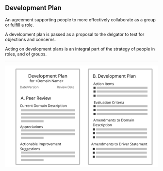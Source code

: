 ## Development Plan

An agreement supporting people to more effectively collaborate as a group or fulfill a role.

A development plan is passed as a proposal to the delgator to test for objections and concerns.

Acting on development plans is an integral part of the strategy of people in roles, and of groups.

---

![inline,fit](img/templates/development-plan-template.png)

